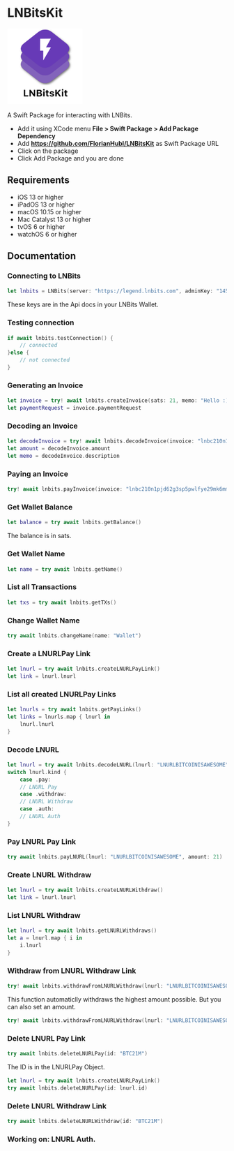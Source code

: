 # LNBitsKit

<img src="https://github.com/FlorianHubl/LNBitsKit/blob/main/LNBitsKit.png" width="173" height="173">

A Swift Package for interacting with LNBits.

- Add it using XCode menu **File > Swift Package > Add Package Dependency**
- Add **https://github.com/FlorianHubl/LNBitsKit** as Swift Package URL
- Click on the package
- Click Add Package and you are done

## Requirements

- iOS 13 or higher
- iPadOS 13 or higher
- macOS 10.15 or higher
- Mac Catalyst 13 or higher
- tvOS 6 or higher
- watchOS 6 or higher

## Documentation

### Connecting to LNBits

```swift
let lnbits = LNBits(server: "https://legend.lnbits.com", adminKey: "145a510c4ce1496e827e1fc34934b980", invoiceKey: "a04c53fec8524ba3aa63d8385e41c288")
```

These keys are in the Api docs in your LNBits Wallet.

### Testing connection

```swift
if await lnbits.testConnection() {
    // connected
}else {
    // not connected
}
```

### Generating an Invoice

```swift
let invoice = try! await lnbits.createInvoice(sats: 21, memo: "Hello :)")
let paymentRequest = invoice.paymentRequest
```

### Decoding an Invoice

```swift
let decodeInvoice = try! await lnbits.decodeInvoice(invoice: "lnbc210n1pjd62g3sp5pwlfye29mk6mmsxzhj8w3cvq4va3tu2uwj2klwjqpguzhw67x38qpp5upej4ls9ytz7ard5ttq93m4ngrz6uw20tgv0jskmmvgv9y0e40wqdq2f38xy6t5wvxqzjccqpjrzjqw6lfdpjecp4d5t0gxk5khkrzfejjxyxtxg5exqsd95py6rhwwh72rpgrgqq3hcqqgqqqqlgqqqqqqgq9q9qxpqysgq9szuwpy2kd7ksk9vsgdnef9z0pdzdermcya50dd7ncgemzzlqptyukew6zd
let amount = decodeInvoice.amount
let memo = decodeInvoice.description
```

### Paying an Invoice

```swift
try! await lnbits.payInvoice(invoice: "lnbc210n1pjd62g3sp5pwlfye29mk6mmsxzhj8w3cvq4va3tu2uwj2klwjqpguzhw67x38qpp5upej4ls9ytz7ard5ttq93m4ngrz6uw20tgv0jskmmvgv9y0e40wqdq2f38xy6t5wvxqzjccqpjrzjqw6lfdpjecp4d5t0gxk5khkrzfejjxyxtxg5exqsd95py6rhwwh72rpgrgqq3hcqqgqqqqlgqqqqqqgq9q9qxpqysgq9szuwpy2kd7ksk9vsgdnef9z0pdzdermcya50dd7ncgemzzlqptyukew6zd2m0ynan6shxv0s02qxvgzkapdfvps59vzx550hul6g0gp0937wp")
```

### Get Wallet Balance

```swift
let balance = try await lnbits.getBalance()
```

The balance is in sats.

### Get Wallet Name

```swift
let name = try await lnbits.getName()
```

### List all Transactions

```swift
let txs = try await lnbits.getTXs()
```

### Change Wallet Name

```swift
try await lnbits.changeName(name: "Wallet")
```

### Create a LNURLPay Link

```swift
let lnurl = try await lnbits.createLNURLPayLink()
let link = lnurl.lnurl
```

### List all created LNURLPay Links

```swift
let lnurls = try await lnbits.getPayLinks()
let links = lnurls.map { lnurl in
    lnurl.lnurl
}
```

### Decode LNURL

```swift
let lnurl = try await lnbits.decodeLNURL(lnurl: "LNURLBITCOINISAWESOME")
switch lnurl.kind {
    case .pay:
    // LNURL Pay
    case .withdraw:
    // LNURL Withdraw
    case .auth:
    // LNURL Auth
}
```

### Pay LNURL Pay Link
```swift
try await lnbits.payLNURL(lnurl: "LNURLBITCOINISAWESOME", amount: 21)
```

### Create LNURL Withdraw
```swift
let lnurl = try await lnbits.createLNURLWithdraw()
let link = lnurl.lnurl
```

### List LNURL Withdraw
```swift
let lnurl = try await lnbits.getLNURLWithdraws()
let a = lnurl.map { i in
    i.lnurl
}
```

### Withdraw from LNURL Withdraw Link
```swift
try! await lnbits.withdrawFromLNURLWithdraw(lnurl: "LNURLBITCOINISAWESOME")
```

This function automaticlly withdraws the highest amount possible. 
But you can also set an amount.

```swift
try! await lnbits.withdrawFromLNURLWithdraw(lnurl: "LNURLBITCOINISAWESOME", amount: 21)
```

### Delete LNURL Pay Link
```swift
try await lnbits.deleteLNURLPay(id: "BTC21M")
```

The ID is in the LNURLPay Object.

```swift
let lnurl = try await lnbits.createLNURLPayLink()
try await lnbits.deleteLNURLPay(id: lnurl.id)
```

### Delete LNURL Withdraw Link

```swift
try await lnbits.deleteLNURLWithdraw(id: "BTC21M")
```


### Working on: LNURL Auth.




